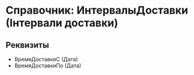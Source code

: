 ﻿# Справочник: ИнтервалыДоставки (Інтервали доставки)

## Реквизиты

- ВремяДоставкиС (Дата)
- ВремяДоставкиПо (Дата)


